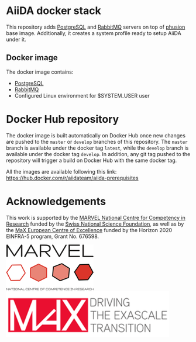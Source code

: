# AiiDA docker stack

This repository adds
[PostgreSQL](https://www.postgresql.org/) and [RabbitMQ](https://www.rabbitmq.com/) servers on top of [phusion](https://github.com/phusion/baseimage-docker) base image. Additionally, it creates a system profile ready to setup AiiDA under it.


## Docker image

The docker image contains:
 * [PostgreSQL](https://www.postgresql.org/)
 * [RabbitMQ](https://www.rabbitmq.com/)
 * Configured Linux environment for $SYSTEM_USER user

# Docker Hub repository

The docker image is built automatically on Docker Hub once new changes are pushed to the `master` or `develop` branches of this repository.
The `master` branch is available under the docker tag `latest`, while the `develop` branch is available under the docker tag `develop`.
In addition, any git tag pushed to the repository will trigger a build on Docker Hub with the same docker tag.

All the images are available following this link: https://hub.docker.com/r/aiidateam/aiida-prerequisites


# Acknowledgements

This work is supported by the [MARVEL National Centre for Competency in Research](<http://nccr-marvel.ch>)
funded by the [Swiss National Science Foundation](<http://www.snf.ch/en>), as well as by the [MaX
European Centre of Excellence](<http://www.max-centre.eu/>) funded by the Horizon 2020 EINFRA-5 program,
Grant No. 676598.

![MARVEL](miscellaneous/logos/MARVEL.png)
![MaX](miscellaneous/logos/MaX.png)
